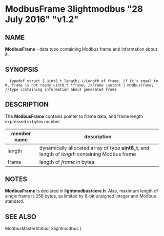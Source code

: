 # ModbusFrame 3lightmodbus "28 July 2016" "v1.2"

## NAME
**ModbusFrame** - data type containing Modbus frame and information about it.

## SYNOPSIS
`  
	typedef struct
	{
		uint8_t length; //Length of frame, if it's equal to 0, frame is not ready
		uint8_t *frame; //Frame content
	} ModbusFrame; //Type containing information about generated frame
`

## DESCRIPTION
The **ModbusFrame** contains pointer to frame data, and frame length expressed in bytes number.

| member name    | description                                                                                          |
|----------------|------------------------------------------------------------------------------------------------------|
| length         | dynamically allocated array of type **uint8_t**, and length of *length* containing Modbus frame      |
| frame          | length of *frame* in bytes                                                                           |


## NOTES
**ModbusFrame** is declared in **lightmodbus/core.h**.
Also, maximum length of single frame is 256 bytes, as limited by 8-bit unsigned integer and Modbus standard.

## SEE ALSO
ModbusMasterStatus( 3lightmodbus )
